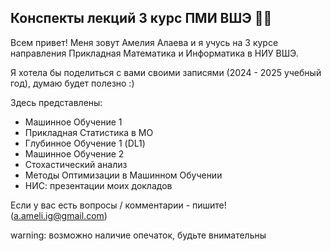 ## Конспекты лекций 3 курс ПМИ ВШЭ 🧚‍♀️

Всем привет! Меня зовут Амелия Алаева и я учусь на 3 курсе направления Прикладная Математика и Информатика в НИУ ВШЭ.

Я хотела бы поделиться с вами своими записями (2024 - 2025 учебный год), думаю будет полезно :)

Здесь представлены:
+ Машинное Обучение 1
+ Прикладная Статистика в МО
+ Глубинное Обучение 1 (DL1)
+ Машинное Обучение 2
+ Стохастический анализ
+ Методы Оптимизации в Машинном Обучении
+ НИС: презентации моих докладов

Если у вас есть вопросы / комментарии - пишите! (a.ameli.ig@gmail.com)

warning: возможно наличие опечаток, будьте внимательны
